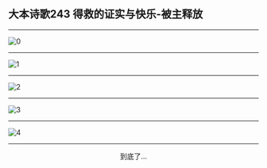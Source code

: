 
## 大本诗歌243 得救的证实与快乐-被主释放
        
<div id="aplayer0"></div>

---

<img alt="0" data-original="/data/d0242/0">

---

<img alt="1" data-original="/data/d0242/1">

---

<img alt="2" data-original="/data/d0242/2">

---

<img alt="3" data-original="/data/d0242/3">

---

<img alt="4" data-original="/data/d0242/4">

---

<p style="text-align: center">到底了...</p>

<script src="/js/dist-view.js"></script>

<script>
MAIN.id = 'd0242';
        
const ap0 = new APlayer({
    container: document.getElementById('aplayer0'),
    volume: 1,
    loop: 'none',
    preload: 'none',
    audio: [{
        name: '大本诗歌243.mp3',
        artist: '大本诗歌',
        url: 'https://res.wx.qq.com/voice/getvoice?mediaid=MzI0NTk3MDM5M18yMjQ3NDkwNjA4',
        cover: '/favicon'
    }]
});
</script>
